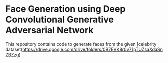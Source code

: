 # Face Generation using Deep Convolutional Generative Adversarial Network 

This repository contains code to generate faces from the given [celebrity dataset(https://drive.google.com/drive/folders/0B7EVK8r0v71pTUZsaXdaSnZBZzg)
